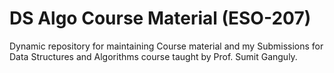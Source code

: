 # DS Algo Course Material (ESO-207)
Dynamic repository for maintaining Course material and my Submissions for Data Structures and Algorithms course taught by Prof. Sumit Ganguly.
